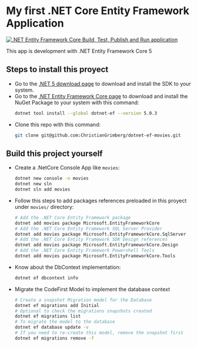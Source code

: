 # My first .NET Core Entity Framework Application
[![.NET Entity Framework Core Build, Test, Publish and Run application](https://github.com/ChristianGrimberg/dotnet-ef-movies/actions/workflows/dotnet-ef-core-actions.yml/badge.svg?branch=main)](https://github.com/ChristianGrimberg/dotnet-ef-movies/actions/workflows/dotnet-ef-core-actions.yml)

This app is development with .NET Entity Framework Core 5
## Steps to install this proyect
* Go to the [.NET 5 download page](http://aka.ms/dotnet-download) to download and install the SDK to your system.
* Go to the [.NET Entity Framework Core page](https://www.nuget.org/packages/dotnet-ef) to download and install the NuGet Package to your system with this command:
    ```bash
    dotnet tool install --global dotnet-ef --version 5.0.3
    ```
* Clone this repo with this command:
    ```bash
    git clone git@github.com:ChristianGrimberg/dotnet-ef-movies.git
    ```
## Build this project yourself
* Create a .NetCore Console App like `movies`:
    ```bash
    dotnet new console -n movies
    dotnet new sln
    dotnet sln add movies
    ```
* Follow this steps to add packages references preloaded in this proyect under `movies/` directory:
    ```bash
    # Add the .NET Core Entity Framework package
    dotnet add movies package Microsoft.EntityFrameworkCore
    # Add the .NET Core Entity Framework SQL Server Provider
    dotnet add movies package Microsoft.EntityFrameworkCore.SqlServer
    # Add the .NET Core Entity Framework SDK Design references
    dotnet add movies package Microsoft.EntityFrameworkCore.Design
    # Add the .NET Core Entity Framework Powershell Tools
    dotnet add movies package Microsoft.EntityFrameworkCore.Tools
    ```
* Know about the DbContext implementation:
    ```bash
    dotnet ef dbcontext info
    ```
* Migrate the CodeFirst Model to implement the database context
    ```bash
    # Create a snapshot Migration model for the Database
    dotnet ef migrations add Initial
    # Optional to check the migrations snapshots created
    dotnet ef migrations list
    # To migrate the model to the database
    dotnet ef database update -v
    # If you need to re-create this model, remove the snapshot first
    dotnet ef migrations remove -f
    ```
